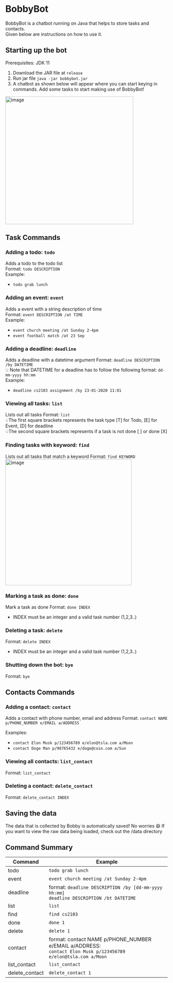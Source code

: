 # BobbyBot

BobbyBot is a chatbot running on Java that helps to store tasks and contacts. <br>
Given below are instructions on how to use it.

## Starting up the bot

Prerequisites: JDK 11

1. Download the JAR file at `release`
2. Run jar file `java -jar bobbybot.jar`
3. A chatbot as shown below will appear where you can start keying in commands. Add some tasks to start making use of BobbyBot!  
<img width="397" alt="image" src="https://user-images.githubusercontent.com/13284470/133483407-1a21a245-21cf-4083-9d6a-2331e9a7e4d3.png">


## Task Commands


### Adding a todo: `todo`  
Adds a todo to the todo list  
Format: `todo DESCRIPTION`   
Example:
* `todo grab lunch`

### Adding an event: `event`  
Adds a event with a string description of time  
Format: `event DESCRIPTION /at TIME`   
Example:
* `event church meeting /at Sunday 2-4pm`
* `event football match /at 23 Sep`

### Adding a deadline: `deadline`  
Adds a deadline with a datetime argument
Format: `deadline DESCRIPTION /by DATETIME`  
:bulb: Note that DATETIME for a deadline has to follow the following format: `dd-mm-yyyy hh:mm`  
Example:
* `deadline cs2103 assignment /by 23-01-2020 11:01` 

### Viewing all tasks: `list`  
Lists out all tasks
Format: `list`  
💡The first square brackets represents the task type [T] for Todo, [E] for Event, [D] for deadline  
💡The second square brackets represents if a task is not done [ ] or done [X]

### Finding tasks with keyword: `find`  
Lists out all tasks that match a keyword
Format: `find KEYWORD`  
<img width="392" alt="image" src="https://user-images.githubusercontent.com/13284470/133481478-f08c1f5e-82da-4fa4-9a64-2c10b958fd10.png">


### Marking a task as done: `done`  
Mark a task as done
Format: `done INDEX`  
* INDEX must be an integer and a valid task number (1,2,3..)

### Deleting a task: `delete`  
Format: `delete INDEX`
* INDEX must be an integer and a valid task number (1,2,3..)

### Shutting down the bot: `bye`  
Format: `bye`

## Contacts Commands

### Adding a contact: `contact`  
Adds a contact with phone number, email and address
Format: `contact NAME p/PHONE_NUMBER e/EMAIL a/ADDRESS`

Examples:
* `contact Elon Musk p/123456789 e/elon@tsla.com a/Moon`
* `contact Doge Man p/98765432 e/doge@coin.com a/Sun`

### Viewing all contacts: `list_contact`  
Format: `list_contact`

### Deleting a contact: `delete_contact`  
Format: `delete_contact INDEX`


## Saving the data
The data that is collected by Bobby is automatically saved! No worries 😄 If you want to view the raw data being loaded, check out the /data directory

## Command Summary
Command | Example
------------ | -------------
todo | `todo grab lunch`
event | `event church meeting /at Sunday 2-4pm`
deadline | format: `deadline DESCRIPTION /by [dd-mm-yyyy hh:mm]`  <br>`deadline DESCRIPTION /bt DATETIME`
list | `list`
find | `find cs2103`
done | `done 1`
delete | `delete 1`
contact | format: contact NAME p/PHONE_NUMBER e/EMAIL a/ADDRESS: <br> `contact Elon Musk p/123456789 e/elon@tsla.com a/Moon`
list_contact | `list_contact`
delete_contact | `delete_contact 1`


